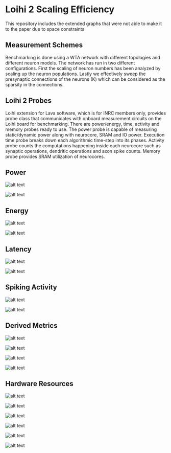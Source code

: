 # Loihi 2 Scaling Efficiency

This repository includes the extended graphs that were not able to make it to the paper due to space constraints

## Measurement Schemes

Benchmarking is done using a WTA network with different topologies and different neuron models. The network has run in two different configurations. First the scaling of neuron  numbers has been analyzed by scaling up the neuron populations. Lastly we effectively sweep the presynaptic connections of the neurons (K) which can be considered as the sparsity in the connections.

## Loihi 2 Probes

Loihi extension for Lava software, which is for INRC members only, provides probe class that communicates with onboard measurement circuits on the Loihi board for benchmarking. There are power/energy, time, activity and memory probes ready to use. The power probe is capable of measuring static/dynamic power along with neurocore, SRAM and IO power. Execution time probe breaks down each algorithmic time-step into its phases. Activity probe counts the computations happening inside each neurocore such as synaptic operations, dendritic operations and axon spike counts. Memory probe provides SRAM utilization of neurocores.


## Power


![alt text](https://github.com/OzU-CAST/LoihiScalingEfficiency/blob/main/Figs/power.png?raw=true)

![alt text](https://github.com/OzU-CAST/LoihiScalingEfficiency/blob/main/Figs/power_K.png?raw=true)

## Energy 


![alt text](https://github.com/OzU-CAST/LoihiScalingEfficiency/blob/main/Figs/energy.png?raw=true)

![alt text](https://github.com/OzU-CAST/LoihiScalingEfficiency/blob/main/Figs/energy_K.png?raw=true)


## Latency


![alt text](https://github.com/OzU-CAST/LoihiScalingEfficiency/blob/main/Figs/latency.png?raw=true)

![alt text](https://github.com/OzU-CAST/LoihiScalingEfficiency/blob/main/Figs/latency_K.png?raw=true)


## Spiking Activity


![alt text](https://github.com/OzU-CAST/LoihiScalingEfficiency/blob/main/Figs/number_spikes.png?raw=true)

![alt text](https://github.com/OzU-CAST/LoihiScalingEfficiency/blob/main/Figs/number_spikes_K.png?raw=true)



## Derived Metrics


![alt text](https://github.com/OzU-CAST/LoihiScalingEfficiency/blob/main/Figs/Energy_per_neuron.png?raw=true)

![alt text](https://github.com/OzU-CAST/LoihiScalingEfficiency/blob/main/Figs/Energy_per_neuron_K.png?raw=true)

![alt text](https://github.com/OzU-CAST/LoihiScalingEfficiency/blob/main/Figs/Energy_per_neuron_per_spike.png?raw=true)

![alt text](https://github.com/OzU-CAST/LoihiScalingEfficiency/blob/main/Figs/Energy_per_neuron_per_spike_K.png?raw=true)


## Hardware Resources

![alt text](https://github.com/OzU-CAST/LoihiScalingEfficiency/blob/main/Figs/CxStates.png?raw=true)

![alt text](https://github.com/OzU-CAST/LoihiScalingEfficiency/blob/main/Figs/CxStates_K.png?raw=true)

![alt text](https://github.com/OzU-CAST/LoihiScalingEfficiency/blob/main/Figs/Synapses.png?raw=true)

![alt text](https://github.com/OzU-CAST/LoihiScalingEfficiency/blob/main/Figs/Synapses_K.png?raw=true)

![alt text](https://github.com/OzU-CAST/LoihiScalingEfficiency/blob/main/Figs/Cores.png?raw=true)

![alt text](https://github.com/OzU-CAST/LoihiScalingEfficiency/blob/main/Figs/Cores_K.png?raw=true)
